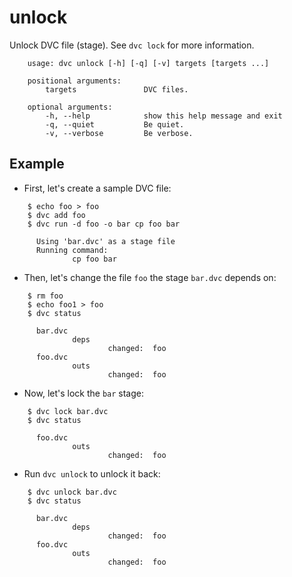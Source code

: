 # unlock

Unlock DVC file (stage). See `dvc lock` for more information.

```usage
    usage: dvc unlock [-h] [-q] [-v] targets [targets ...]

    positional arguments:
        targets               DVC files.

    optional arguments:
        -h, --help            show this help message and exit
        -q, --quiet           Be quiet.
        -v, --verbose         Be verbose.
```

## Example

* First, let's create a sample DVC file:

```dvc
    $ echo foo > foo
    $ dvc add foo
    $ dvc run -d foo -o bar cp foo bar

      Using 'bar.dvc' as a stage file
      Running command:
              cp foo bar
```

* Then, let's change the file `foo` the stage `bar.dvc` depends on:

```dvc
    $ rm foo
    $ echo foo1 > foo
    $ dvc status

      bar.dvc
              deps
                      changed:  foo
      foo.dvc
              outs
                      changed:  foo
```

* Now, let's lock the `bar` stage:

```dvc
    $ dvc lock bar.dvc
    $ dvc status

      foo.dvc
              outs
                      changed:  foo
```

* Run `dvc unlock` to unlock it back:

```dvc
    $ dvc unlock bar.dvc
    $ dvc status

      bar.dvc
              deps
                      changed:  foo
      foo.dvc
              outs
                      changed:  foo
```
